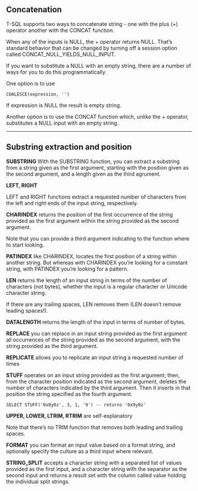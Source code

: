 ## Concatenation

T-SQL supports two ways to concatenate string - one with the plus (+) operator another with the CONCAT function.

When any of the inputs is NULL, the + operator returns NULL.
That’s standard behavior that can be changed by turning off a session option called CONCAT\_NULL\_YIELDS\_NULL\_INPUT.

If you want to substitute a NULL with an empty string, there are a number of ways for you to do this programmatically.

One option is to use

```T-SQl
COALESCE(expression, '')
```

If expression is NULL the result is empty string.

Another option is to use the CONCAT function which, unlike the + operator, substitutes a NULL input with an empty string.

* * *

## Substring extraction and position

**SUBSTRING**
With the SUBSTRING function, you can extract a substring from a string given as the first argument, starting with the position given as the second argument, and a length given as the third agrument.

**LEFT, RIGHT**

LEFT and RIGHT functions extract a requested number of characters from the left and right ends of the input string, respectively.

**CHARINDEX**
returns the position of the first occurrence of the string provided
as the first argument within the string provided as the second argument.

Note that you can provide a third argument indicating to the function where to start looking.

**PATINDEX**
like CHARINDEX, locates the first position of a string within another string. But whereas with CHARINDEX you’re looking for a constant string, with PATINDEX you’re looking for a pattern.

**LEN**
returns the length of an input string in terms of the number of characters (not bytes), whether the input is a regular character or Unicode character string.

If there are any trailing spaces, LEN removes them (LEN doesn’t remove leading spaces!).

**DATALENGTH**
returns the length of the input in terms of number of bytes.

**REPLACE**
you can replace in an input string provided as the first argument
all occurrences of the string provided as the second argument, with the string provided as the third argument.

**REPLICATE**
allows you to replicate an input string a requested number of times

**STUFF**
operates on an input string provided as the first argument;
then, from the character position indicated as the second argument,
deletes the number of characters indicated by the third argument.
Then it inserts in that position the string specified as the fourth argument.

```T-SQL
SELECT STUFF('0x0y0z', 3, 1, '9') -- returns '0x9y0z'
```

**UPPER, LOWER, LTRIM, RTRIM**
are self-explanatory

Note that there’s no TRIM function that removes both leading and trailing spaces.

**FORMAT**
you can format an input value based on a format string, and optionally specify the culture as a third input where relevant.

**STRING_SPLIT**
accepts a character string with a separated list of values provided as the first input, and a character string with the separator as the second input and returns a result set with the column called value holding the individual split strings.